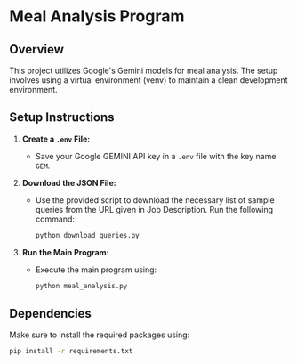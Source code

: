 # Meal Analysis Program

## Overview

This project utilizes Google's Gemini models for meal analysis. The setup involves using a virtual environment (venv) to maintain a clean development environment.

## Setup Instructions

1. **Create a `.env` File:**

   - Save your Google GEMINI API key in a `.env` file with the key name `GEM`.

2. **Download the JSON File:**

   - Use the provided script to download the necessary list of sample queries from the URL given in Job Description. Run the following command:
     ```bash
     python download_queries.py
     ```

3. **Run the Main Program:**
   - Execute the main program using:
     ```bash
     python meal_analysis.py
     ```

## Dependencies

Make sure to install the required packages using:

```bash
pip install -r requirements.txt

```
